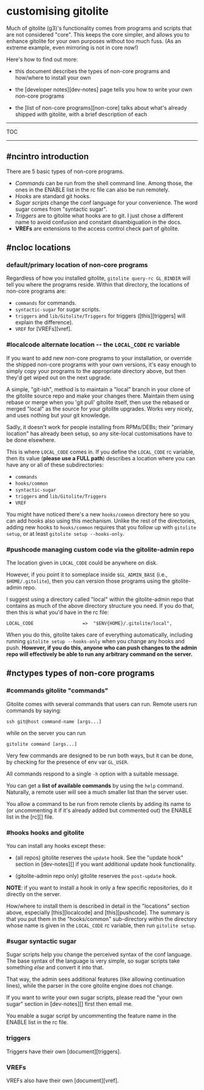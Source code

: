 # customising gitolite

Much of gitolite (g3)'s functionality comes from programs and scripts that are
not considered "core".  This keeps the core simpler, and allows you to enhance
gitolite for your own purposes without too much fuss.  (As an extreme example,
even mirroring is not in core now!)

Here's how to find out more:

  * this document describes the types of non-core programs and how/where to
    install your own

  * the [developer notes][dev-notes] page tells you how to write your own
    non-core programs

  * the [list of non-core programs][non-core] talks about what's already
    shipped with gitolite, with a brief description of each

----

TOC

----

## #ncintro introduction

There are 5 basic types of non-core programs.

  * *Commands* can be run from the shell command line.  Among those, the ones
    in the ENABLE list in the rc file can also be run remotely.
  * *Hooks* are standard git hooks.
  * *Sugar scripts* change the conf language for your convenience.  The word
    sugar comes from "syntactic sugar".
  * *Triggers* are to gitolite what hooks are to git.  I just chose a
    different name to avoid confusion and constant disambiguation in the docs.
  * **VREFs** are extensions to the access control check part of gitolite.

## #ncloc locations

### default/primary location of non-core programs

Regardless of how you installed gitolite, `gitolite query-rc GL_BINDIR` will
tell you where the programs reside.  Within that directory, the locations of
non-core programs are:

  * `commands` for commands.
  * `syntactic-sugar` for sugar scripts.
  * `triggers` and `lib/Gitolite/Triggers` for triggers ([this][triggers] will
    explain the difference).
  * `VREF` for [VREFs][vref].

### #localcode alternate location -- the `LOCAL_CODE` rc variable

If you want to add new non-core programs to your installation, or override the
shipped non-core programs with your own versions, it's easy enough to simply
copy your programs to the appropriate directory above, but then they'd get
wiped out on the next upgrade.

A simple, "git-ish", method is to maintain a "local" branch in your clone of
the gitolite source repo and make your changes there.  Maintain them using
rebase or merge when you 'git pull' gitolite itself, then use the rebased or
merged "local" as the source for your gitolite upgrades.  Works very nicely,
and uses nothing but your git knowledge.

Sadly, it doesn't work for people installing from RPMs/DEBs; their "primary
location" has already been setup, so any site-local customisations have to be
done elsewhere.

This is where `LOCAL_CODE` comes in.  If you define the `LOCAL_CODE` rc
variable, then its value (**please use a FULL path**) describes a location
where you can have any or all of these subdirectories:

  * `commands`
  * `hooks/common`
  * `syntactic-sugar`
  * `triggers` and `lib/Gitolite/Triggers`
  * `VREF`

You might have noticed there's a new `hooks/common` directory here so you can
add hooks also using this mechanism.  Unlike the rest of the directories,
adding new hooks to `hooks/common` requires that you follow up with `gitolite
setup`, or at least `gitolite setup --hooks-only`.

### #pushcode managing custom code via the gitolite-admin repo

The location given in `LOCAL_CODE` could be anywhere on disk.

However, if you point it to someplace inside `$GL_ADMIN_BASE` (i.e.,
`$HOME/.gitolite`), then you can version those programs using the
gitolite-admin repo.

I suggest using a directory called "local" within the gitolite-admin repo
that contains as much of the above directory structure you need.  If you do
that, then this is what you'd have in the rc file:

    LOCAL_CODE                  =>  "$ENV{HOME}/.gitolite/local",

When you do this, gitolite takes care of everything automatically, including
running `gitolite setup --hooks-only` when you change any hooks and push.
**However, if you do this, anyone who can push changes to the admin repo will
effectively be able to run any arbitrary command on the server.**

## #nctypes types of non-core programs

### #commands gitolite "commands"

Gitolite comes with several commands that users can run.  Remote users run
commands by saying:

    ssh git@host command-name [args...]

while on the server you can run

    gitolite command [args...]

Very few commands are designed to be run both ways, but it can be done, by
checking for the presence of env var `GL_USER`.

All commands respond to a single `-h` option with a suitable message.

You can get a **list of available commands** by using the `help` command.
Naturally, a remote user will see a much smaller list than the server user.

You allow a command to be run from remote clients by adding its name to (or
uncommenting it if it's already added but commented out) the ENABLE list in
the [rc][] file.

### #hooks hooks and gitolite

You can install any hooks except these:

  * (all repos) gitolite reserves the `update` hook.  See the "update hook"
    section in [dev-notes][] if you want additional update hook functionality.

  * (gitolite-admin repo only) gitolite reserves the `post-update` hook.

**NOTE**: if you want to install a hook in only a few specific repositories,
do it directly on the server.

How/where to install them is described in detail in the "locations" section
above, especially [this][localcode] and [this][pushcode].  The summary is that
you put them in the "hooks/common" sub-directory within the directory whose
name is given in the `LOCAL_CODE` rc variable, then run `gitolite setup`.

### #sugar syntactic sugar

Sugar scripts help you change the perceived syntax of the conf language.  The
base syntax of the language is very simple, so sugar scripts take something
*else* and convert it into that.

That way, the admin sees additional features (like allowing continuation
lines), while the parser in the core gitolite engine does not change.

If you want to write your own sugar scripts, please read the "your own sugar"
section in [dev-notes][] first then email me.

You enable a sugar script by uncommenting the feature name in the ENABLE list
in the rc file.

### triggers

Triggers have their own [document][triggers].

### VREFs

VREFs also have their own [document][vref].
